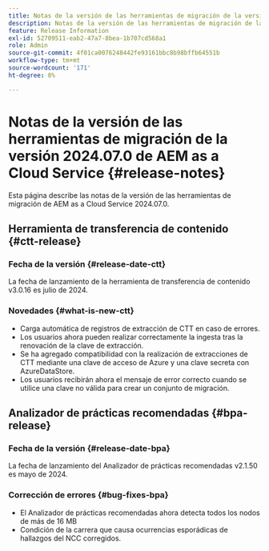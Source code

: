 ```yaml
---
title: Notas de la versión de las herramientas de migración de la versión 2024.07 de AEM as a Cloud Service
description: Notas de la versión de las herramientas de migración de la versión 2024.07.0 de AEM as a Cloud Service
feature: Release Information
exl-id: 52709511-eab2-47a7-8bea-1b707cd568a1
role: Admin
source-git-commit: 4f01ca0076248442fe93161bbc8b98bffb64551b
workflow-type: tm+mt
source-wordcount: '171'
ht-degree: 8%

---
```


# Notas de la versión de las herramientas de migración de la versión 2024.07.0 de AEM as a Cloud Service {#release-notes}

Esta página describe las notas de la versión de las herramientas de migración de AEM as a Cloud Service 2024.07.0.

## Herramienta de transferencia de contenido {#ctt-release}

### Fecha de la versión {#release-date-ctt}

La fecha de lanzamiento de la herramienta de transferencia de contenido v3.0.16 es julio de 2024.

### Novedades {#what-is-new-ctt}

* Carga automática de registros de extracción de CTT en caso de errores.
* Los usuarios ahora pueden realizar correctamente la ingesta tras la renovación de la clave de extracción.
* Se ha agregado compatibilidad con la realización de extracciones de CTT mediante una clave de acceso de Azure y una clave secreta con AzureDataStore.
* Los usuarios recibirán ahora el mensaje de error correcto cuando se utilice una clave no válida para crear un conjunto de migración.

## Analizador de prácticas recomendadas {#bpa-release}

### Fecha de la versión {#release-date-bpa}

La fecha de lanzamiento del Analizador de prácticas recomendadas v2.1.50 es mayo de 2024.

### Corrección de errores {#bug-fixes-bpa}

* El Analizador de prácticas recomendadas ahora detecta todos los nodos de más de 16 MB
* Condición de la carrera que causa ocurrencias esporádicas de hallazgos del NCC corregidos.
